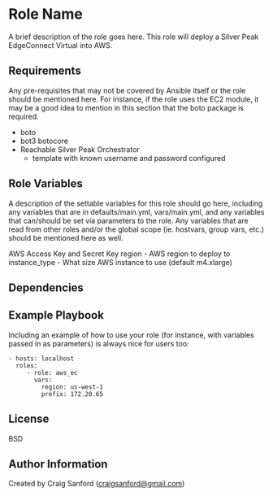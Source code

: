 Role Name
=========

A brief description of the role goes here.
This role will deploy a Silver Peak EdgeConnect Virtual into AWS.   



Requirements
------------

Any pre-requisites that may not be covered by Ansible itself or the role should be mentioned here. For instance, if the role uses the EC2 module, it may be a good idea to mention in this section that the boto package is required.
- boto 
- bot3 botocore
- Reachable Silver Peak Orchestrator
  - template with known username and password configured 

Role Variables
--------------

A description of the settable variables for this role should go here, including any variables that are in defaults/main.yml, vars/main.yml, and any variables that can/should be set via parameters to the role. Any variables that are read from other roles and/or the global scope (ie. hostvars, group vars, etc.) should be mentioned here as well.


AWS Access Key and Secret Key
region - AWS region to deploy to 
instance_type - What size AWS instance to use (default m4.xlarge)
 
 
Dependencies
------------


Example Playbook
----------------

Including an example of how to use your role (for instance, with variables passed in as parameters) is always nice for users too:

    - hosts: localhost 
      roles:
         - role: aws_ec 
           vars: 
             region: us-west-1
             prefix: 172.20.65
License
-------

BSD

Author Information
------------------
Created by Craig Sanford (craigsanford@gmail.com)
